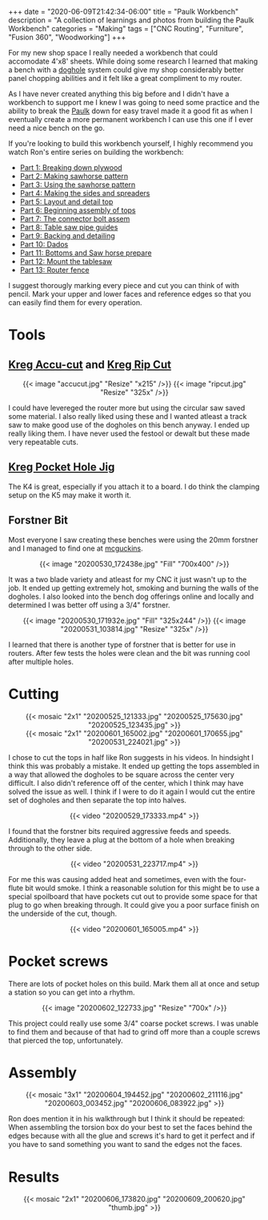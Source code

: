 +++
date = "2020-06-09T21:42:34-06:00"
title = "Paulk Workbench"
description = "A collection of learnings and photos from building the Paulk Workbench"
categories = "Making"
tags = ["CNC Routing", "Furniture", "Fusion 360", "Woodworking"]
+++

For my new shop space I really needed a workbench that could accomodate 4'x8' sheets. While doing some research I learned that making a bench with a [doghole](https://en.wikipedia.org/wiki/Bench_dog) system could give my shop considerably better panel chopping abilities and it felt like a great compliment to my router.

As I have never created anything this big before and I didn't have a workbench to support me I knew I was going to need some practice and the ability to break the [Paulk](https://stores.modularmarket.com/paulk_homes/paulk-workbench-ii-p1.php) down for easy travel made it a good fit as when I eventually create a more permanent workbench I can use this one if I ever need a nice bench on the go.

If you're looking to build this workbench yourself, I highly recommend you watch Ron's entire series on building the workbench:

- [Part 1:  Breaking down plywood](https://www.youtube.com/watch?v=Bt77_jugVZs)
- [Part 2:  Making sawhorse pattern](https://www.youtube.com/watch?v=ZxT_ySUTmXU)
- [Part 3:  Using the sawhorse pattern](https://www.youtube.com/watch?v=JSz-6WazgS4)
- [Part 4:  Making the sides and spreaders](https://youtu.be/RoRkt5I187Y)
- [Part 5:  Layout and detail top](https://www.youtube.com/watch?v=1iu4bjD5Dng)
- [Part 6:  Beginning assembly of tops](https://www.youtube.com/watch?v=s_bU1xbO8UY)
- [Part 7:  The connector bolt assem](https://www.youtube.com/watch?v=F7qs6SZGFI8)
- [Part 8:  Table saw pipe guides](https://www.youtube.com/watch?v=j2-Uch-9PxE)
- [Part 9:  Backing and detailing](https://www.youtube.com/watch?v=Mnak0zcV4Co)
- [Part 10: Dados](https://www.youtube.com/watch?v=yPyzbxJ0aug)
- [Part 11: Bottoms and Saw horse prepare](https://youtu.be/98h-N7RBVQ0)
- [Part 12: Mount the tablesaw](https://www.youtube.com/watch?v=8ExSvvXdXNw)
- [Part 13: Router fence](https://www.youtube.com/watch?v=l8-oKAUjP70)

I suggest thorougly marking every piece and cut you can think of with pencil. Mark your upper and lower faces and reference edges so that you can easily find them for every operation.

# Tools

## [Kreg Accu-cut](https://www.amazon.com/Kreg-KMA2700-Circular-Saw-Track/dp/B073PGP96S) and [Kreg Rip Cut](https://www.amazon.com/KREG-KMA2675-Kreg-Rip-Cut/dp/B007K5HIFS)

<center>
  {{< image "accucut.jpg" "Resize" "x215" />}}
  {{< image "ripcut.jpg" "Resize" "325x" />}}
</center>

I could have levereged the router more but using the circular saw saved some material. I also really liked using these and I wanted atleast a track saw to make good use of the dogholes on this bench anyway. I ended up really liking them. I have never used the festool or dewalt but these made very repeatable cuts.

## [Kreg Pocket Hole Jig](https://www.amazon.com/Kreg-K4-Pocket-Hole-System/dp/B001DYFISG)

The K4 is great, especially if you attach it to a board. I do think the clamping setup on the K5 may make it worth it.

## Forstner Bit

Most everyone I saw creating these benches were using the 20mm forstner and I managed to find one at [mcguckins](https://www.mcguckin.com/).

<center>
  {{< image "20200530_172438e.jpg" "Fill" "700x400" />}}
</center>

It was a two blade variety and atleast for my CNC it just wasn't up to the job. It ended up getting extremely hot, smoking and burning the walls of the dogholes. I also looked into the bench dog offerings online and locally and determined I was better off using a 3/4" forstner.

<center>
  {{< image "20200530_171932e.jpg" "Fill" "325x244" />}}
  {{< image "20200531_103814.jpg" "Resize" "325x" />}}
</center>

I learned that there is another type of forstner that is better for use in routers. After few tests the holes were clean and the bit was running cool after multiple holes.

# Cutting

<center>
  {{< mosaic "2x1" "20200525_121333.jpg" "20200525_175630.jpg" "20200525_123435.jpg" >}}
</center>

<center>
  {{< mosaic "2x1" "20200601_165002.jpg" "20200601_170655.jpg" "20200531_224021.jpg" >}}
</center>

I chose to cut the tops in half like Ron suggests in his videos. In hindsight I think this was probably a mistake. It ended up getting the tops assembled in a way that allowed the dogholes to be square across the center very difficult. I also didn't reference off of the center, which I think may have solved the issue as well. I think if I were to do it again I would cut the entire set of dogholes and then separate the top into halves.

<center>{{< video "20200529_173333.mp4" >}}</center>

I found that the forstner bits required aggressive feeds and speeds. Additionally, they leave a plug at the bottom of a hole when breaking through to the other side.

<center>{{< video "20200531_223717.mp4" >}}</center>

For me this was causing added heat and sometimes, even with the four-flute bit would smoke. I think a reasonable solution for this might be to use a special spoilboard that have pockets cut out to provide some space for that plug to go when breaking through. It could give you a poor surface finish on the underside of the cut, though.

<center>{{< video "20200601_165005.mp4" >}}</center>

# Pocket screws

There are lots of pocket holes on this build. Mark them all at once and setup a station so you can get into a rhythm. 

<center>
  {{< image "20200602_122733.jpg" "Resize" "700x" />}}
</center>

This project could really use some 3/4" coarse pocket screws. I was unable to find them and because of that had to grind off more than a couple screws that pierced the top, unfortunately.

# Assembly

<center>
  {{< mosaic "3x1" "20200604_194452.jpg" "20200602_211116.jpg" "20200603_003452.jpg" "20200606_083922.jpg" >}}
</center>

Ron does mention it in his walkthrough but I think it should be repeated: When assembling the torsion box do your best to set the faces behind the edges because with all the glue and screws it's hard to get it perfect and if you have to sand something you want to sand the edges not the faces.

# Results

<center>
  {{< mosaic "2x1" "20200606_173820.jpg" "20200609_200620.jpg" "thumb.jpg" >}}
</center>